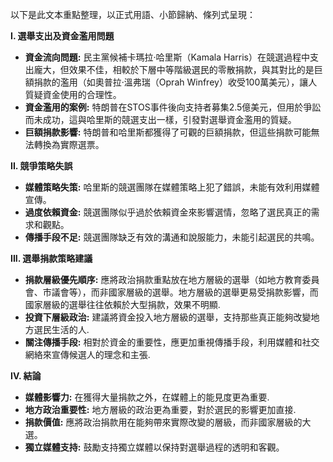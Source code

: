 以下是此文本重點整理，以正式用語、小節歸納、條列式呈現：

**I. 選舉支出及資金濫用問題**

*   **資金流向問題:** 民主黨候補卡瑪拉·哈里斯（Kamala Harris）在競選過程中支出龐大，但效果不佳，相較於下層中等階級選民的零散捐款，與其對比的是巨額捐款的濫用（如奧普拉·溫弗瑞（Oprah Winfrey）收受100萬美元），讓人質疑資金使用的合理性。
*   **資金濫用的案例:** 特朗普在STOS事件後向支持者募集2.5億美元，但用於爭訟而未成功，這與哈里斯的競選支出一樣，引發對選舉資金濫用的質疑。
*   **巨額捐款影響:** 特朗普和哈里斯都獲得了可觀的巨額捐款，但這些捐款可能無法轉換為實際選票。

**II. 競爭策略失誤**
* **媒體策略失策:** 哈里斯的競選團隊在媒體策略上犯了錯誤，未能有效利用媒體宣傳。
* **過度依賴資金:** 競選團隊似乎過於依賴資金來影響選情，忽略了選民真正的需求和觀點。
*   **傳播手段不足:** 競選團隊缺乏有效的溝通和說服能力，未能引起選民的共鳴。

**III. 選舉捐款策略建議**

*   **捐款層級優先順序:** 應將政治捐款重點放在地方層級的選舉（如地方教育委員會、市議會等），而非國家層級的選舉。地方層級的選舉更易受捐款影響，而國家層級的選舉往往依賴於大型捐款，效果不明顯.
*   **投資下層級政治:** 建議將資金投入地方層級的選舉，支持那些真正能夠改變地方選民生活的人.
*   **關注傳播手段:** 相對於資金的重要性，應更加重視傳播手段，利用媒體和社交網絡來宣傳候選人的理念和主張.

**IV. 結論**

*   **媒體影響力:** 在獲得大量捐款之外，在媒體上的能見度更為重要.
*   **地方政治重要性:** 地方層級的政治更為重要，對於選民的影響更加直接.
*   **捐款價值:** 應將政治捐款用在能夠帶來實際改變的層級，而非國家層級的大選。
*   **獨立媒體支持:** 鼓勵支持獨立媒體以保持對選舉過程的透明和客觀。